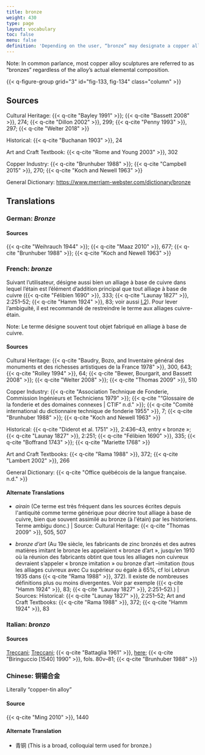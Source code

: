 ```yaml
---
title: bronze
weight: 430
type: page
layout: vocabulary
toc: false
menu: false
definition: 'Depending on the user, “bronze” may designate a copper alloy that has tin as the primary added element or any other copper-based alloy. We recommend using the term “bronze” specifically for copper-tin alloys unless qualified by another term (e.g., “silicon bronze”). See [I.2§1](#I.2§1).'
---
```


<div class="backmatter">

Note: In common parlance, most copper alloy sculptures are referred to as “bronzes” regardless of the alloy’s actual elemental composition.

</div>

{{< q-figure-group grid="3" id="fig-133, fig-134" class="column" >}}

## Sources

Cultural Heritage: {{< q-cite "Bayley 1991" >}}; {{< q-cite "Bassett 2008" >}}, 274; {{< q-cite "Dillon 2002" >}}, 299; {{< q-cite "Penny 1993" >}}, 297; {{< q-cite "Welter 2018" >}}

Historical: {{< q-cite "Buchanan 1903" >}}, 24

Art and Craft Textbook: {{< q-cite "Rome and Young 2003" >}}, 302

Copper Industry: {{< q-cite "Brunhuber 1988" >}}; {{< q-cite "Campbell 2015" >}}, 270; {{< q-cite "Koch and Newell 1963" >}}

General Dictionary: <https://www.merriam-webster.com/dictionary/bronze>

## Translations

<div class="accordion">

### **German**: *Bronze*

#### Sources

{{< q-cite "Weihrauch 1944" >}}; {{< q-cite "Maaz 2010" >}}, 677; {{< q-cite "Brunhuber 1988" >}}; {{< q-cite "Koch and Newell 1963" >}}

### **French**: *bronze*

Suivant l’utilisateur, désigne aussi bien un alliage à base de cuivre dans lequel l’étain est l’élément d’addition principal que tout alliage à base de cuivre ({{< q-cite "Félibien 1690" >}}, 333; {{< q-cite "Launay 1827" >}}, 2:251–52; {{< q-cite "Hamm 1924" >}}, 83; voir aussi [I.2](#I.2)). Pour lever l’ambiguité, il est recommandé de restreindre le terme aux alliages cuivre-étain.

<div class="backmatter">

Note: Le terme désigne souvent tout objet fabriqué en alliage à base de cuivre.

</div>

#### Sources

Cultural Heritage: {{< q-cite "Baudry, Bozo, and Inventaire général des monuments et des richesses artistiques de la France 1978" >}}, 300, 643; {{< q-cite "Rolley 1994" >}}, 64; {{< q-cite "Bewer, Bourgarit, and Bassett 2008" >}}; {{< q-cite "Welter 2008" >}}; {{< q-cite "Thomas 2009" >}}, 510

Copper Industry: {{< q-cite "Association Technique de Fonderie, Commission Ingénieurs et Techniciens 1979" >}}; {{< q-cite "“Glossaire de la fonderie et des domaines connexes | CTIF” n.d." >}}; {{< q-cite "Comité international du dictionnaire technique de fonderie 1955" >}}, 7; {{< q-cite "Brunhuber 1988" >}}; {{< q-cite "Koch and Newell 1963" >}}

Historical: {{< q-cite "Diderot et al. 1751" >}}, 2:436–43, entry « bronze »; {{< q-cite "Launay 1827" >}}, 2:251; {{< q-cite "Félibien 1690" >}}, 335; {{< q-cite "Boffrand 1743" >}}; {{< q-cite "Mariette 1768" >}}

Art and Craft Textbooks: {{< q-cite "Rama 1988" >}}, 372; {{< q-cite "Lambert 2002" >}}, 266

General Dictionary: {{< q-cite "Office québécois de la langue française. n.d." >}}

#### Alternate Translations

- *airain* (Ce terme est très fréquent dans les sources écrites depuis l'antiquité comme terme générique pour décrire tout alliage à base de cuivre, bien que souvent assimilé au bronze (à l'étain) par les historiens. Terme ambigu donc.) | Source: Cultural Heritage: {{< q-cite "Thomas 2009" >}}, 505, 507

- *bronze d’art* (Au 19e siècle, les fabricants de zinc bronzés et des autres matières imitant le bronze les appelaient « bronze d’art », jusqu’en 1910 où la réunion des fabricants obtint que tous les alliages non cuivreux devraient s’appeler « bronze imitation » ou bronze d’art –imitation (tous les alliages cuivreux avec Cu supérieur ou égale à 65%, cf loi Lebrun 1935 dans {{< q-cite "Rama 1988" >}}, 372). Il existe de nombreuses définitions plus ou moins divergentes. Voir par exemple ({{< q-cite "Hamm 1924" >}}, 83; {{< q-cite "Launay 1827" >}}, 2:251–52).) | Sources: Historical: {{< q-cite "Launay 1827" >}}, 2:251–52; Art and Craft Textbooks: {{< q-cite "Rama 1988" >}}, 372; {{< q-cite "Hamm 1924" >}}, 83

### **Italian**: *bronzo*

#### Sources
[Treccani](http://www.treccani.it/vocabolario/bronzo/); [Treccani](https://www.treccani.it/enciclopedia/fusione_%28Enciclopedia-Italiana%29/); {{< q-cite "Battaglia 1961" >}}, [here](http://www.gdli.it/pdf_viewer/Scripts/pdf.js/web/viewer.asp?file=/PDF/GDLI02/GDLI_02_ocr_400.pdf&parola); {{< q-cite "Biringuccio [1540] 1990" >}}, fols. 80v–81; {{< q-cite "Brunhuber 1988" >}}

### **Chinese**: 铜锡合金

Literally “copper-tin alloy”

#### Source

{{< q-cite "Ming 2010" >}}, 1440

#### Alternate Translation

- 青铜 (This is a broad, colloquial term used for bronze.)

</div>
